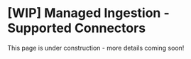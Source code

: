 # [WIP] Managed Ingestion - Supported Connectors
This page is under construction - more details coming soon!